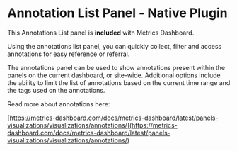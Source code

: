 # Annotation List Panel - Native Plugin

This Annotations List panel is **included** with Metrics Dashboard.

Using the annotations list panel, you can quickly collect, filter and access annotations for easy reference or referral.

The annotations panel can be used to show annotations present within the panels on the current dashboard, or site-wide. Additional options include the ability to limit the list of annotations based on the current time range and the tags used on the annotations.

Read more about annotations here:

[https://metrics-dashboard.com/docs/metrics-dashboard/latest/panels-visualizations/visualizations/annotations/](https://metrics-dashboard.com/docs/metrics-dashboard/latest/panels-visualizations/visualizations/annotations/)
